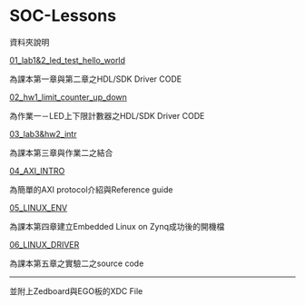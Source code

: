 # SOC-Lessons
資料夾說明

[01_lab1&2_led_test_hello_world](https://github.com/sky7st/SOC-Lessons/tree/master/01_lab1%262_led_test_hello_world)

為課本第一章與第二章之HDL/SDK Driver CODE

[02_hw1_limit_counter_up_down](https://github.com/sky7st/SOC-Lessons/tree/master/02_hw1_limit_counter_up_down)

為作業一－LED上下限計數器之HDL/SDK Driver CODE

[03_lab3&hw2_intr](https://github.com/sky7st/SOC-Lessons/tree/master/03_lab3%26hw2_intr)

為課本第三章與作業二之結合

[04_AXI_INTRO](https://github.com/sky7st/SOC-Lessons/tree/master/04_AXI_INTRO)

為簡單的AXI protocol介紹與Reference guide

[05_LINUX_ENV](https://github.com/sky7st/SOC-Lessons/tree/master/05_LINUX_ENV)

為課本第四章建立Embedded Linux on Zynq成功後的開機檔

[06_LINUX_DRIVER](https://github.com/sky7st/SOC-Lessons/tree/master/06_LINUX_DRIVER)

為課本第五章之實驗二之source code

---

並附上Zedboard與EGO板的XDC File



